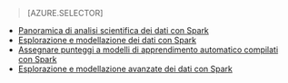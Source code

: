 > [AZURE.SELECTOR]
- [Panoramica di analisi scientifica dei dati con Spark](../articles/machine-learning-data-science-spark-overview.md)
- [Esplorazione e modellazione dei dati con Spark](../articles/machine-learning/machine-learning-data-science-spark-data-exploration-modeling.md)
- [Assegnare punteggi a modelli di apprendimento automatico compilati con Spark](../articles/machine-learning/machine-learning-data-science-spark-model-consumption.md)
- [Esplorazione e modellazione avanzate dei dati con Spark](../articles/machine-learning/machine-learning-data-science-spark-advanced-data-exploration-modeling.md)

<!---HONumber=AcomDC_0427_2016-->